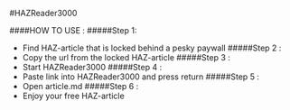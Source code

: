 #HAZReader3000

####HOW TO USE :
#####Step 1:
   + Find HAZ-article that is locked behind a pesky paywall
#####Step 2 :
 + Copy the url from the locked HAZ-article
#####Step 3 :
 + Start HAZReader3000
 #####Step 4 :
 + Paste link into HAZReader3000 and press return
 #####Step 5 :
 + Open article.md 
 #####Step 6 : 
 + Enjoy your free HAZ-article
